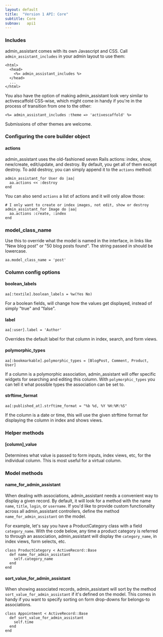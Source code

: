 ```yaml
---
layout: default
title:  "Version 1 API: Core"
subtitle: Core
subnav:   api1
---
```


### Includes

admin\_assistant comes with its own Javascript and CSS. Call `admin_assistant_includes` in your admin layout to use them:

    <html>
      <head>
        <%= admin_assistant_includes %>
      </head>
      ...
    </html>

You also have the option of making admin\_assistant look very similar to activescaffold CSS-wise, which might come in handy if you're in the process of transition from one to the other:

    <%= admin_assistant_includes :theme => 'activescaffold' %>

Submissions of other themes are welcome.

### Configuring the core builder object

<a name="builder_actions"> </a>
#### actions

admin\_assistant uses the old-fashioned seven Rails actions: index, show, new/create, edit/update, and destroy. By default, you get all of them except destroy. To add destroy, you can simply append it to the `actions` method:

    admin_assistant_for User do |aa|
      aa.actions << :destroy
    end

You can also send `actions` a list of actions and it will only allow those:

    # I only want to create or index images, not edit, show or destroy
    admin_assistant_for Image do |aa|
      aa.actions :create, :index
    end

### model\_class\_name

Use this to override what the model is named in the interface, in links like "New blog post" or "50 blog posts found". The string passed in should be lowercase.

    aa.model_class_name = 'post'

    
### Column config options

#### boolean\_labels

    aa[:textile].boolean_labels = %w(Yes No)

For a boolean fields, will change how the values get displayed, instead of simply "true" and "false".

#### label

    aa[:user].label = 'Author'

    
Overrides the default label for that column in index, search, and form views.

#### polymorphic\_types

    aa[:bookmarkable].polymorphic_types = [BlogPost, Comment, Product, User]    

If a column is a polymorphic association, admin\_assistant will offer specific widgets for searching and editing this column. With `polymorphic_types` you can tell it what possible types the association can be set to.

#### strftime\_format

    aa[:published_at].strftime_format = "%b %d, %Y %H:%M:%S"
    
If the column is a date or time, this will use the given strftime format for displaying the column in index and shows views.

### Helper methods

#### \[column\]\_value

Determines what value is passed to form inputs, index views, etc, for the individual column. This is most useful for a virtual column.



### Model methods

#### name\_for\_admin\_assistant

When dealing with associations, admin\_assistant needs a convenient way to display a given record. By default, it will look for a method with the name `name`, `title`, `login`, or `username`. If you'd like to provide custom functionality across all admin\_assistant controllers, define the method `name_for_admin_assistant` on the model.

For example, let's say you have a ProductCategory class with a field `category_name`. With the code below, any time a product category is referred to through an association, admin\_assistant will display the `category_name`, in index views, form selects, etc.

    class ProductCategory < ActiveRecord::Base
      def name_for_admin_assistant
        self.category_name
      end
    end

#### sort\_value\_for\_admin\_assistant

When showing associated records, admin\_assistant will sort by the method `sort_value_for_admin_assistant` if it's defined on the model. This comes in handy if you want to specify sorting on form drop-downs for belongs-to associations.

    class Appointment < ActiveRecord::Base
      def sort_value_for_admin_assistant
        self.time
      end
    end

